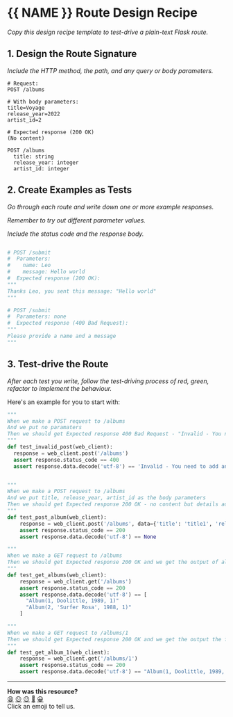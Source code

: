 # {{ NAME }} Route Design Recipe

_Copy this design recipe template to test-drive a plain-text Flask route._

## 1. Design the Route Signature

_Include the HTTP method, the path, and any query or body parameters._

```
# Request:
POST /albums

# With body parameters:
title=Voyage
release_year=2022
artist_id=2

# Expected response (200 OK)
(No content)

POST /albums
  title: string
  release_year: integer
  artist_id: integer
```

## 2. Create Examples as Tests

_Go through each route and write down one or more example responses._

_Remember to try out different parameter values._

_Include the status code and the response body._

```python

# POST /submit
#  Parameters:
#    name: Leo
#    message: Hello world
#  Expected response (200 OK):
"""
Thanks Leo, you sent this message: "Hello world"
"""

# POST /submit
#  Parameters: none
#  Expected response (400 Bad Request):
"""
Please provide a name and a message
"""
```

## 3. Test-drive the Route

_After each test you write, follow the test-driving process of red, green, refactor to implement the behaviour._

Here's an example for you to start with:

```python
"""
When we make a POST request to /albums
And we put no paramaters
Then we should get Expected response 400 Bad Request - "Invalid - You need to add an album"
"""
def test_invalid_post(web_client):
  response = web_client.post('/albums')
  assert response.status_code == 400
  assert response.data.decode('utf-8') == 'Invalid - You need to add an album'


"""
When we make a POST request to /albums
And we put title, release_year, artist_id as the body parameters
Then we should get Expected response 200 OK - no content but details added
"""
def test_post_album(web_client):
    response = web_client.post('/albums', data={'title': 'title1', 'release_year': '2023', 'artist_id': '1'})
    assert response.status_code == 200
    assert response.data.decode('utf-8') == None

"""
When we make a GET request to /albums
Then we should get Expected response 200 OK and we get the output of all records in our database
"""
def test_get_albums(web_client):
    response = web_client.get('/albums')
    assert response.status_code == 200
    assert response.data.decode('utf-8') == [
      "Album(1, Doolittle, 1989, 1)"
      "Album(2, 'Surfer Rosa', 1988, 1)"
    ]

"""
When we make a GET request to /albums/1
Then we should get Expected response 200 OK and we get the output the first item
"""
def test_get_album_1(web_client):
    response = web_client.get('/albums/1')
    assert response.status_code == 200
    assert response.data.decode('utf-8') == "Album(1, Doolittle, 1989, 1)"


```


<!-- BEGIN GENERATED SECTION DO NOT EDIT -->

---

**How was this resource?**  
[😫](https://airtable.com/shrUJ3t7KLMqVRFKR?prefill_Repository=makersacademy%2Fweb-applications-in-python&prefill_File=resources%2Fplain_route_recipe_template.md&prefill_Sentiment=😫) [😕](https://airtable.com/shrUJ3t7KLMqVRFKR?prefill_Repository=makersacademy%2Fweb-applications-in-python&prefill_File=resources%2Fplain_route_recipe_template.md&prefill_Sentiment=😕) [😐](https://airtable.com/shrUJ3t7KLMqVRFKR?prefill_Repository=makersacademy%2Fweb-applications-in-python&prefill_File=resources%2Fplain_route_recipe_template.md&prefill_Sentiment=😐) [🙂](https://airtable.com/shrUJ3t7KLMqVRFKR?prefill_Repository=makersacademy%2Fweb-applications-in-python&prefill_File=resources%2Fplain_route_recipe_template.md&prefill_Sentiment=🙂) [😀](https://airtable.com/shrUJ3t7KLMqVRFKR?prefill_Repository=makersacademy%2Fweb-applications-in-python&prefill_File=resources%2Fplain_route_recipe_template.md&prefill_Sentiment=😀)  
Click an emoji to tell us.

<!-- END GENERATED SECTION DO NOT EDIT -->
